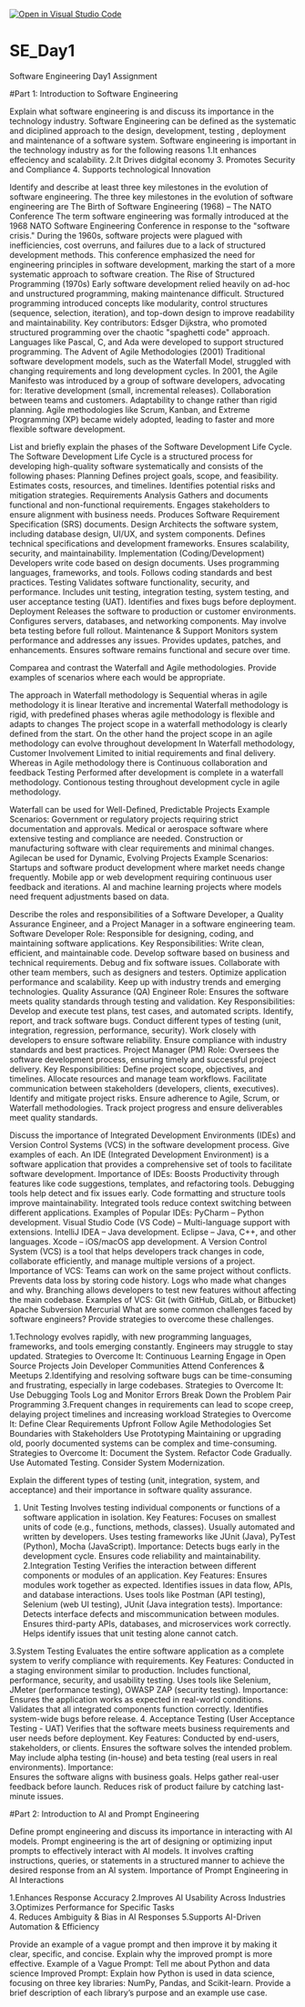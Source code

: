 [![Open in Visual Studio Code](https://classroom.github.com/assets/open-in-vscode-2e0aaae1b6195c2367325f4f02e2d04e9abb55f0b24a779b69b11b9e10269abc.svg)](https://classroom.github.com/online_ide?assignment_repo_id=18364896&assignment_repo_type=AssignmentRepo)
# SE_Day1
Software Engineering Day1 Assignment

#Part 1: Introduction to Software Engineering

Explain what software engineering is and discuss its importance in the technology industry.
Software Engineering can be defined as the systematic and diciplined approach to the design,  development, testing ,  deployment and maintenance of a software system.
Software engineering is important  in the technology industry as for the following reasons 
1.It enhances effeciency and scalability.
2.It Drives didgital economy
3. Promotes Security and Compliance 
4. Supports technological Innovation

Identify and describe at least three key milestones in the evolution of software engineering.
The three key milestones in the evolution of software engineering are 
The Birth of Software Engineering (1968) – The NATO Conference
    The term software engineering was formally introduced at the 1968 NATO Software Engineering Conference in response to the "software crisis."
    During the 1960s, software projects were plagued with inefficiencies, cost overruns, and failures due to a lack of structured development methods.
    This conference emphasized the need for engineering principles in software development, marking the start of a more systematic approach to software creation.
The Rise of Structured Programming (1970s)
    Early software development relied heavily on ad-hoc and unstructured programming, making maintenance difficult.
    Structured programming introduced concepts like modularity, control structures (sequence, selection, iteration), and top-down design to improve readability and maintainability.
    Key contributors: Edsger Dijkstra, who promoted structured programming over the chaotic "spaghetti code" approach.
    Languages like Pascal, C, and Ada were developed to support structured programming.
The Advent of Agile Methodologies (2001)
    Traditional software development models, such as the Waterfall Model, struggled with changing requirements and long development cycles.
    In 2001, the Agile Manifesto was introduced by a group of software developers, advocating for:
        Iterative development (small, incremental releases).
        Collaboration between teams and customers.
        Adaptability to change rather than rigid planning.
    Agile methodologies like Scrum, Kanban, and Extreme Programming (XP) became widely adopted, leading to faster and more flexible software development.

List and briefly explain the phases of the Software Development Life Cycle.
The Software Development Life Cycle is a structured process for developing high-quality software systematically and consists of the following phases:
    Planning
        Defines project goals, scope, and feasibility.
        Estimates costs, resources, and timelines.
        Identifies potential risks and mitigation strategies.
    Requirements Analysis
        Gathers and documents functional and non-functional requirements.
        Engages stakeholders to ensure alignment with business needs.
        Produces Software Requirement Specification (SRS) documents.
    Design
        Architects the software system, including database design, UI/UX, and system components.
        Defines technical specifications and development frameworks.
        Ensures scalability, security, and maintainability.
    Implementation (Coding/Development)
        Developers write code based on design documents.
        Uses programming languages, frameworks, and tools.
        Follows coding standards and best practices.
    Testing
        Validates software functionality, security, and performance.
        Includes unit testing, integration testing, system testing, and user acceptance testing (UAT).
        Identifies and fixes bugs before deployment.
    Deployment
        Releases the software to production or customer environments.
        Configures servers, databases, and networking components.
        May involve beta testing before full rollout.
    Maintenance & Support
        Monitors system performance and addresses any issues.
        Provides updates, patches, and enhancements.
        Ensures software remains functional and secure over time.

Comparea and contrast the Waterfall and Agile methodologies. Provide examples of scenarios where each would be appropriate.

The approach in Waterfall methodology is  Sequential wheras in agile methodology it is  linear	Iterative and incremental
Waterfall methodology is rigid, with predefined phases wheras agile methodology is flexible and adapts to changes
The project scope in a waterfall methodology is clearly defined from the start. On the other hand the project scope in an agile methodology can evolve throughout development
In Waterfall methodology, Customer Involvement	Limited to initial requirements and final delivery. Whereas in Agile methodology there is	Continuous collaboration and feedback
Testing	Performed after development is complete	in a waterfall methodology. Contionous testing throughout development cycle in agile methodology.

Waterfall can be used for Well-Defined, Predictable Projects
Example Scenarios:
    Government or regulatory projects requiring strict documentation and approvals.
    Medical or aerospace software where extensive testing and compliance are needed.
    Construction or manufacturing software with clear requirements and minimal changes.
Agilecan be used for Dynamic, Evolving Projects
Example Scenarios:
    Startups and software product development where market needs change frequently.
    Mobile app or web development requiring continuous user feedback and iterations.
    AI and machine learning projects where models need frequent adjustments based on data.

Describe the roles and responsibilities of a Software Developer, a Quality Assurance Engineer, and a Project Manager in a software engineering team.
Software Developer
Role: Responsible for designing, coding, and maintaining software applications.
Key Responsibilities:
    Write clean, efficient, and maintainable code.
    Develop software based on business and technical requirements.
    Debug and fix software issues.
    Collaborate with other team members, such as designers and testers.
    Optimize application performance and scalability.
    Keep up with industry trends and emerging technologies.
Quality Assurance (QA) Engineer
Role: Ensures the software meets quality standards through testing and validation.
Key Responsibilities:
    Develop and execute test plans, test cases, and automated scripts.
    Identify, report, and track software bugs.
    Conduct different types of testing (unit, integration, regression, performance, security).
    Work closely with developers to ensure software reliability.
    Ensure compliance with industry standards and best practices.
Project Manager (PM)
Role: Oversees the software development process, ensuring timely and successful project delivery.
Key Responsibilities:
    Define project scope, objectives, and timelines.
    Allocate resources and manage team workflows.
    Facilitate communication between stakeholders (developers, clients, executives).
    Identify and mitigate project risks.
    Ensure adherence to Agile, Scrum, or Waterfall methodologies.
    Track project progress and ensure deliverables meet quality standards.


Discuss the importance of Integrated Development Environments (IDEs) and Version Control Systems (VCS) in the software development process. Give examples of each.
An IDE (Integrated Development Environment) is a software application that provides a comprehensive set of tools to facilitate software development.
Importance of IDEs:
Boosts Productivity through features like code suggestions, templates, and refactoring tools.
Debugging tools help detect and fix issues early.
Code formatting and structure tools improve maintainability.
Integrated tools reduce context switching between different applications.
Examples of Popular IDEs:
    PyCharm – Python development.
    Visual Studio Code (VS Code) – Multi-language support with extensions.
    IntelliJ IDEA – Java development.
    Eclipse – Java, C++, and other languages.
    Xcode – iOS/macOS app development.
A Version Control System (VCS) is a tool that helps developers track changes in code, collaborate efficiently, and manage multiple versions of a project. 
Importance of VCS:
Teams can work on the same project without conflicts.
Prevents data loss by storing code history.
Logs who made what changes and why.
Branching allows developers to test new features without affecting the main codebase.
Examples of VCS:
    Git (with GitHub, GitLab, or Bitbucket) 
    Apache Subversion 
    Mercurial
What are some common challenges faced by software engineers? Provide strategies to overcome these challenges.

1.Technology evolves rapidly, with new programming languages, frameworks, and tools emerging constantly. Engineers may struggle to stay updated.
        Strategies to Overcome It:
        Continuous Learning 
        Engage in Open Source Projects 
        Join Developer Communities 
        Attend Conferences & Meetups 
2.Identifying and resolving software bugs can be time-consuming and frustrating, especially in large codebases.
  Strategies to Overcome It:
      Use Debugging Tools 
      Log and Monitor Errors
      Break Down the Problem 
      Pair Programming 
3.Frequent changes in requirements can lead to scope creep, delaying project timelines and increasing workload
        Strategies to Overcome It:
        Define Clear Requirements Upfront 
        Follow Agile Methodologies 
        Set Boundaries with Stakeholders 
        Use Prototyping 
Maintaining or upgrading old, poorly documented systems can be complex and time-consuming.
        Strategies to Overcome It:
        Document the System.
        Refactor Code Gradually.
        Use Automated Testing.
        Consider System Modernization.

Explain the different types of testing (unit, integration, system, and acceptance) and their importance in software quality assurance.
1. Unit Testing
Involves testing individual components or functions of a software application in isolation.
Key Features:
Focuses on smallest units of code (e.g., functions, methods, classes).
Usually automated and written by developers.
Uses testing frameworks like JUnit (Java), PyTest (Python), Mocha (JavaScript).
Importance:
        Detects bugs early in the development cycle.
        Ensures code reliability and maintainability.
2.Integration Testing
Verifies the interaction between different components or modules of an application.
Key Features:
Ensures modules work together as expected.
Identifies issues in data flow, APIs, and database interactions.
Uses tools like Postman (API testing), Selenium (web UI testing), JUnit (Java integration tests).
Importance:
         Detects interface defects and miscommunication between modules.
         Ensures third-party APIs, databases, and microservices work correctly.
         Helps identify issues that unit testing alone cannot catch.

3.System Testing
Evaluates the entire software application as a complete system to verify compliance with requirements.
Key Features:
      Conducted in a staging environment similar to production.
      Includes functional, performance, security, and usability testing.
      Uses tools like Selenium, JMeter (performance testing), OWASP ZAP (security testing).
Importance:
        Ensures the application works as expected in real-world conditions.
        Validates that all integrated components function correctly.
        Identifies system-wide bugs before release.
4. Acceptance Testing (User Acceptance Testing - UAT)
Verifies that the software meets business requirements and user needs before deployment.
Key Features:
      Conducted by end-users, stakeholders, or clients.
      Ensures the software solves the intended problem.
      May include alpha testing (in-house) and beta testing (real users in real environments).
Importance:   
        Ensures the software aligns with business goals.
        Helps gather real-user feedback before launch.
        Reduces risk of product failure by catching last-minute issues.


#Part 2: Introduction to AI and Prompt Engineering


Define prompt engineering and discuss its importance in interacting with AI models.
Prompt engineering is the art of designing or optimizing input prompts to effectively interact with AI models.
It involves crafting instructions, queries, or statements in a structured manner to achieve the desired response from an AI system.
Importance of Prompt Engineering in AI Interactions

1.Enhances Response Accuracy
2.Improves AI Usability Across Industries
3.Optimizes Performance for Specific Tasks    
4. Reduces Ambiguity & Bias in AI Responses
5.Supports AI-Driven Automation & Efficiency

Provide an example of a vague prompt and then improve it by making it clear, specific, and concise. Explain why the improved prompt is more effective.
Example of a Vague Prompt:
 Tell me about Python and data science
 Improved Prompt:
Explain how Python is used in data science, focusing on three key libraries: NumPy, Pandas, and Scikit-learn. Provide a brief description of each library’s purpose and an example use case.




 

